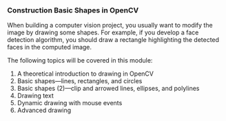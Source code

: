 ### Construction Basic Shapes in OpenCV

When building a computer vision project, you usually want to modify the image by drawing some shapes. For example, if you develop a face detection algorithm, you should draw a rectangle highlighting the detected faces in the computed image.       
      
The following topics will be covered in this module:
1. A theoretical introduction to drawing in OpenCV
2. Basic shapes—lines, rectangles, and circles
3. Basic shapes (2)—clip and arrowed lines, ellipses, and polylines
4. Drawing text
5. Dynamic drawing with mouse events
6. Advanced drawing

